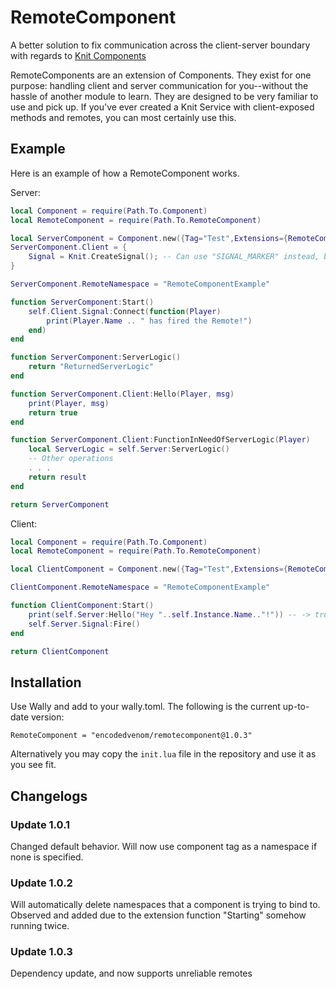 # RemoteComponent

A better solution to fix communication across the client-server boundary with regards to [Knit Components](https://sleitnick.github.io/RbxUtil/api/Component)

RemoteComponents are an extension of Components. They exist for one purpose: handling client and server communication for you--without the hassle of another module to learn. They are designed to be very familiar to use and pick up. If you've ever created a Knit Service with client-exposed methods and remotes, you can most certainly use this.

## Example

Here is an example of how a RemoteComponent works.

Server:
```lua
local Component = require(Path.To.Component)
local RemoteComponent = require(Path.To.RemoteComponent)

local ServerComponent = Component.new({Tag="Test",Extensions={RemoteComponent}})
ServerComponent.Client = {
    Signal = Knit.CreateSignal(); -- Can use "SIGNAL_MARKER" instead, but it's advised to use this method.
}

ServerComponent.RemoteNamespace = "RemoteComponentExample"

function ServerComponent:Start()
    self.Client.Signal:Connect(function(Player)
        print(Player.Name .. " has fired the Remote!")
    end)
end

function ServerComponent:ServerLogic()
    return "ReturnedServerLogic"
end

function ServerComponent.Client:Hello(Player, msg)
    print(Player, msg)
    return true
end

function ServerComponent.Client:FunctionInNeedOfServerLogic(Player)
    local ServerLogic = self.Server:ServerLogic()
    -- Other operations
    . . .
    return result
end

return ServerComponent
```

Client:
```lua
local Component = require(Path.To.Component)
local RemoteComponent = require(Path.To.RemoteComponent)

local ClientComponent = Component.new({Tag="Test",Extensions={RemoteComponent}})

ClientComponent.RemoteNamespace = "RemoteComponentExample"

function ClientComponent:Start()
    print(self.Server:Hello("Hey "..self.Instance.Name.."!")) -- -> true
    self.Server.Signal:Fire()
end

return ClientComponent
```

## Installation

Use Wally and add to your wally.toml. The following is the current up-to-date version:
```
RemoteComponent = "encodedvenom/remotecomponent@1.0.3"
```

Alternatively you may copy the `init.lua` file in the repository and use it as you see fit.

## Changelogs

### Update 1.0.1
Changed default behavior. Will now use component tag as a namespace if none is specified.

### Update 1.0.2
Will automatically delete namespaces that a component is trying to bind to. Observed and added due to the extension function "Starting" somehow running twice.

### Update 1.0.3
Dependency update, and now supports unreliable remotes 
